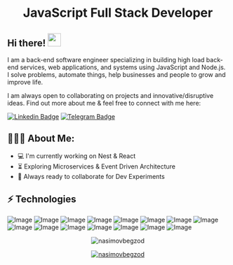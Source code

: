 <h1 align="center">JavaScript Full Stack Developer</h1>

## Hi there! <img src="https://raw.githubusercontent.com/aemmadi/aemmadi/master/wave.gif" width="30px">

I am a back-end software engineer specializing in building high load back-end services, web applications, and systems using JavaScript and Node.js. I solve problems, automate things, help businesses and people to grow and improve life. </br>

I am always open to collaborating on projects and innovative/disruptive ideas. Find out more about me & feel free to connect with me here:

[![Linkedin Badge](https://img.shields.io/badge/-begzod_nasimov-blue?style=flat-square&logo=Linkedin&logoColor=white&link=https://www.linkedin.com/in/begzod-nasimov-849019261/)](https://www.linkedin.com/in/begzod-nasimov-849019261/) 
[![Telegram Badge](https://img.shields.io/badge/@begzodnasimov-2CA5E0?style=flat-square&logo=telegram&logoColor=white&link=https://t.me/sukhrobnuraliev)](https://t.me/begjon202) 
  
<h2 align="left">👨🏻‍💻 About Me:</h2>

- :computer: I'm currently working on Nest & React
- :hourglass_flowing_sand:  Exploring Microservices & Event Driven Architecture
- :rocket: Always ready to collaborate for Dev Experiments

## ⚡ Technologies
![Image](https://img.shields.io/badge/-NodeJS-E10098?style=for-the-badge&logo=nodejs)
![Image](https://img.shields.io/badge/Nest-F05032?style=for-the-badge&logo=nest&logoColor=white)
![Image](https://img.shields.io/badge/React-005C84?style=for-the-badge&logo=react&logoColor=css3)
![Image](https://img.shields.io/badge/MySQL-005C84?style=for-the-badge&logo=mysql&logoColor=white)
![Image](https://img.shields.io/badge/PostgreSQL-316192?style=for-the-badge&logo=postgresql&logoColor=white)
![Image](https://img.shields.io/badge/redis-%23DD0031.svg?&style=for-the-badge&logo=redis&logoColor=white)
![Image](https://img.shields.io/badge/JavaScript-323330?style=for-the-badge&logo=javascript&logoColor=F7DF1E)
![Image](https://img.shields.io/badge/Tailwind_CSS-38B2AC?style=for-the-badge&logo=tailwind-css&logoColor=white)
![Image](https://img.shields.io/badge/-GraphQL-E10098?style=for-the-badge&logo=graphql)
![Image](https://img.shields.io/badge/Git-F05032?style=for-the-badge&logo=git&logoColor=white)
![Image](https://img.shields.io/badge/-HTML5-E34F26?style=for-the-badge&logo=html5&logoColor=white)
![Image](https://img.shields.io/badge/-CSS3-1572B6?style=for-the-badge&logo=css3)
![Image](https://img.shields.io/badge/-Bootstrap-563D7C?style=for-the-badge&logo=bootstrap)
![Image](https://img.shields.io/badge/Git-F05032?style=for-the-badge&logo=git&logoColor=white)
![Image](https://img.shields.io/badge/Figma-F24E1E?style=for-the-badge&logo=figma&logoColor=white)

<p align="center"> <img src="https://github-readme-stats.vercel.app/api?username=nasimovbegzod&show_icons=true&theme=gotham" alt="nasimovbegzod" />

<p align="center"> <a href="https://github.com/ryo-ma/github-profile-trophy"><img src="https://github-profile-trophy.vercel.app/?username=nasimovbegzod&theme=onestar&row=1&margin-w=15&margin-h=15&no-bg=true" alt="nasimovbegzod" /></a> </p>
